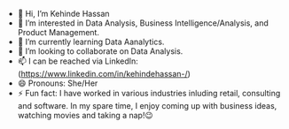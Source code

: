 - 👋 Hi, I’m Kehinde Hassan
- 👀 I’m interested in Data Analysis, Business Intelligence/Analysis, and Product Management.
- 🌱 I’m currently learning Data Aanalytics.
- 💞️ I’m looking to collaborate on Data Analysis.
- 📫 I can be reached via LinkedIn: (https://www.linkedin.com/in/kehindehassan-/)
- 😄 Pronouns: She/Her
- ⚡ Fun fact: I have worked in various industries inluding retail, consulting and software. In my spare time, I enjoy coming up with business ideas, watching movies and taking a nap!😉

<!---
tohmiey/tohmiey is a ✨ special ✨ repository because its `README.md` (this file) appears on your GitHub profile.
You can click the Preview link to take a look at your changes.
--->
